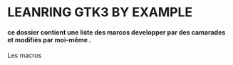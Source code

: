 # LEANRING GTK3 BY EXAMPLE
#### ce dossier contient une liste des marcos developper par des camarades et modifiés par moi-même .


Les macros
